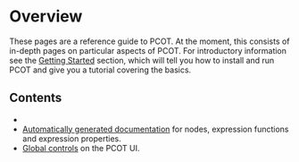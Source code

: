 # Overview

These pages are a reference guide to PCOT. 
At the moment, this consists of in-depth pages on particular aspects of PCOT.
For introductory information see 
the [Getting Started](../gettingstarted/) section, which will tell you how
to install and run PCOT and give you a tutorial covering the basics.


## Contents
* 
* [Automatically generated documentation](autodocs) for nodes, expression functions and
expression properties.
* [Global controls](globalcontrols) on the PCOT UI.
